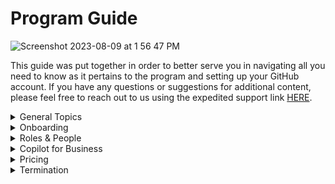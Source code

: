 # Program Guide
![Screenshot 2023-08-09 at 1 56 47 PM](https://github.com/GitHub-for-Startups/Global-Repo/assets/104146251/be5cf99c-f3ac-4956-9152-d1ad9358356f)


This guide was put together in order to better serve you in navigating all you need to know as it pertains to the program and setting up your GitHub account. If you have any questions or suggestions for additional content, please feel free to reach out to us using the expedited support link [HERE](https://support.github.com/contact?tags=hh-github-for-startups).

<details><summary> General Topics
  </summary>

- [Types of GitHub accounts](https://docs.github.com/en/get-started/learning-about-github/types-of-github-accounts)

- [GitHub Enterprise](https://docs.github.com/en/enterprise-cloud@latest/admin/overview/about-github-for-enterprises)

- [Best Practices](https://docs.github.com/en/enterprise-cloud@latest/admin/overview/best-practices-for-enterprises)

- [What comes with the GFS Offer?](https://github.com/enterprise/startups)

</details>

<details><summary> Onboarding
</summary>
  
- [Terms of Service upgrade](https://docs.github.com/en/organizations/managing-organization-settings/upgrading-to-the-corporate-terms-of-service)

- [Adding Organizations to your Enterprise](https://docs.github.com/en/enterprise-cloud@latest/admin/user-management/managing-organizations-in-your-enterprise/adding-organizations-to-your-enterprise)

- [Converting User → Organization](https://docs.github.com/en/account-and-profile/setting-up-and-managing-your-personal-account-on-github/managing-your-personal-account/converting-a-user-into-an-organization)

</details>

<details><summary> Roles & People
</summary>
  
- [Roles in an Enterprise](https://docs.github.com/en/enterprise-cloud@latest/admin/user-management/managing-users-in-your-enterprise/roles-in-an-enterprise)

- [Inviting others to manage your Enterprise](https://docs.github.com/en/enterprise-cloud@latest/admin/user-management/managing-users-in-your-enterprise/inviting-people-to-manage-your-enterprise)

- [View people in your Enterprise](https://docs.github.com/en/enterprise-cloud@latest/admin/user-management/managing-users-in-your-enterprise/viewing-people-in-your-enterprise)

- [Removing a member from your Enterprise](https://docs.github.com/en/enterprise-cloud@latest/admin/user-management/managing-users-in-your-enterprise/removing-a-member-from-your-enterprise)

- [Managing organization members within your Enterprise](https://docs.github.com/en/enterprise-cloud@latest/admin/user-management/managing-users-in-your-enterprise/managing-organization-members-in-your-enterprise)

</details>

<details><summary> Copilot for Business
</summary>
  
- [About Copilot for Business](https://docs.github.com/en/enterprise-cloud@latest/copilot/overview-of-github-copilot/about-github-copilot-for-business)

- [Configuring Copilot settings in your organization](https://docs.github.com/en/enterprise-cloud@latest/copilot/configuring-github-copilot/configuring-github-copilot-settings-in-your-organization)

</details>

<details><summary> Pricing
</summary>
  
- [General pricing](https://github.com/pricing)

- [Pricing calculator](https://github.com/pricing/calculator?feature=actions)

</details>

<details><summary> Termination
</summary>
  
- [Remove organizations from your Enterprise](https://docs.github.com/en/enterprise-cloud@latest/admin/user-management/managing-organizations-in-your-enterprise/removing-organizations-from-your-enterprise)

</details>
